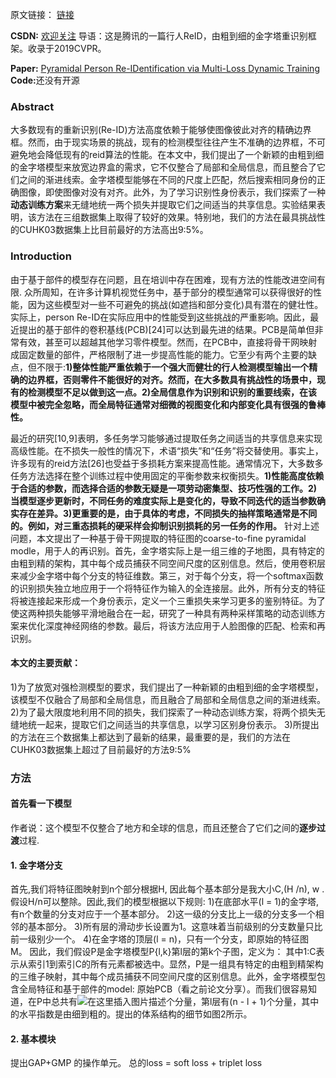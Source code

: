 原文链接： <a href="https://blog.csdn.net/qq_17403617/article/details/103586471">链接</a>
<body><p><strong>CSDN:</strong> <a href="https://blog.csdn.net/qq_17403617">欢迎关注</a>
    导语：这是腾讯的一篇行人ReID，由粗到细的金字塔重识别框架。收录于2019CVPR。

</p>
<p><strong> Paper:</strong> <a href="http://openaccess.thecvf.com/content_CVPR_2019/html/Zheng_Pyramidal_Person_Re-IDentification_via_Multi-Loss_Dynamic_Training_CVPR_2019_paper.html">Pyramidal Person Re-IDentification via Multi-Loss Dynamic Training</a>
<strong>Code:</strong>还没有开源

</p>
<h3>Abstract</h3>
<p>大多数现有的重新识别(Re-ID)方法高度依赖于能够使图像彼此对齐的精确边界框。然而，由于现实场景的挑战，现有的检测模型往往产生不准确的边界框，不可避免地会降低现有的reid算法的性能。在本文中，我们提出了一个新颖的由粗到细的金字塔模型来放宽边界盒的需求，它不仅整合了局部和全局信息，而且整合了它们之间的渐进线索。金字塔模型能够在不同的尺度上匹配，然后搜索相同身份的正确图像，即使图像对没有对齐。此外，为了学习识别性身份表示，我们探索了一种<strong>动态训练方案</strong>来无缝地统一两个损失并提取它们之间适当的共享信息。实验结果表明，该方法在三组数据集上取得了较好的效果。特别地，我们的方法在最具挑战性的CUHK03数据集上比目前最好的方法高出9:5%。

</p>
<h3>Introduction</h3>
<p>由于基于部件的模型存在问题，且在培训中存在困难，现有方法的性能改进空间有限. 众所周知，在许多计算机视觉任务中，基于部分的模型通常可以获得很好的性能，因为这些模型对一些不可避免的挑战(如遮挡和部分变化)具有潜在的健壮性。实际上，person Re-ID在实际应用中的性能受到这些挑战的严重影响。因此，最近提出的基于部件的卷积基线(PCB)[24]可以达到最先进的结果。PCB是简单但非常有效，甚至可以超越其他学习零件模型。然而，在PCB中，直接将骨干网映射成固定数量的部件，严格限制了进一步提高性能的能力。它至少有两个主要的缺点，但不限于:<strong>1)整体性能严重依赖于一个强大而健壮的行人检测模型输出一个精确的边界框，否则零件不能很好的对齐。然而，在大多数具有挑战性的场景中，现有的检测模型不足以做到这一点。2)全局信息作为识别和识别的重要线索，在该模型中被完全忽略，而全局特征通常对细微的视图变化和内部变化具有很强的鲁棒性。</strong>

最近的研究[10,9]表明，多任务学习能够通过提取任务之间适当的共享信息来实现高级性能。在不损失一般性的情况下，术语“损失”和“任务”将交替使用。事实上，许多现有的reid方法[26]也受益于多损耗方案来提高性能。通常情况下，大多数多任务方法选择在整个训练过程中使用固定的平衡参数来权衡损失。<strong>1)性能高度依赖于合适的参数，而选择合适的参数无疑是一项劳动密集型、技巧性强的工作。2)当模型逐步更新时，不同任务的难度实际上是变化的，导致不同迭代的适当参数确实存在差异。3)更重要的是，由于具体的考虑，不同损失的抽样策略通常是不同的。例如，对三重态损耗的硬采样会抑制识别损耗的另一任务的作用。</strong>
    针对上述问题，本文提出了一种基于骨干网提取的特征图的coarse-to-fine pyramidal modle，用于人的再识别。首先，金字塔实际上是一组三维的子地图，具有特定的由粗到精的架构，其中每个成员捕获不同空间尺度的区别信息。然后，使用卷积层来减少金字塔中每个分支的特征维数。第三，对于每个分支，将一个softmax函数的识别损失独立地应用于一个将特征作为输入的全连接层。此外，所有分支的特征将被连接起来形成一个身份表示，定义一个三重损失来学习更多的鉴别特征。为了使这两种损失能够平滑地融合在一起，研究了一种具有两种采样策略的动态训练方案来优化深度神经网络的参数。最后，将该方法应用于人脸图像的匹配、检索和再识别。
</p>
<h4>本文的主要贡献：</h4>
<p>1)为了放宽对强检测模型的要求，我们提出了一种新颖的由粗到细的金字塔模型，该模型不仅融合了局部和全局信息，而且融合了局部和全局信息之间的渐进线索。
2)为了最大限度地利用不同的损失，我们探索了一种动态训练方案，将两个损失无缝地统一起来，提取它们之间适当的共享信息，以学习区别身份表示。
3)所提出的方法在三个数据集上都达到了最新的结果，最重要的是，我们的方法在CUHK03数据集上超过了目前最好的方法9:5%

</p>
<h3>方法</h3>
<h4>首先看一下模型</h4>
作者说：这个模型不仅整合了地方和全球的信息，而且还整合了它们之间的<strong>逐步过渡</strong>过程.
</p>
<h4>1. 金字塔分支</h4>
<p>首先,我们将特征图映射到n个部分根据H, 因此每个基本部分是我大小C,(H /n),  w .假设H/n可以整除。因此,我们的模型根据以下规则:
1)在底部水平(l = 1)的金字塔,有n个数量的分支对应于一个基本部分。
2)这一级的分支比上一级的分支多一个相邻的基本部分。
3)所有层的滑动步长设置为1。这意味着当前级别的分支数量只比前一级别少一个。
4)在金字塔的顶层(l = n)，只有一个分支，即原始的特征图 M。
因此，我们假设P是金字塔模型P{l,k}第l层的第k个子图，定义为：
其中1:C表示从索引1到索引C的所有元素都被选中。显然，P是一组具有特定的由粗到精架构的三维子映射，其中每个成员捕获不同空间尺度的区别信息。此外，金字塔模型包含全局特征和基于部件的model: 原始PCB（看之前论文分享）。而我们很容易知道，在P中总共有<img src="https://img-blog.csdnimg.cn/20191229121131800.png" alt="在这里插入图片描述">个分量，第l层有(n - l  + 1)个分量，其中的水平指数是由细到粗的。提出的体系结构的细节如图2所示。

</p>
<h4>2. 基本模块</h4>

提出GAP+GMP 的操作单元。
总的loss = soft loss + triplet loss


